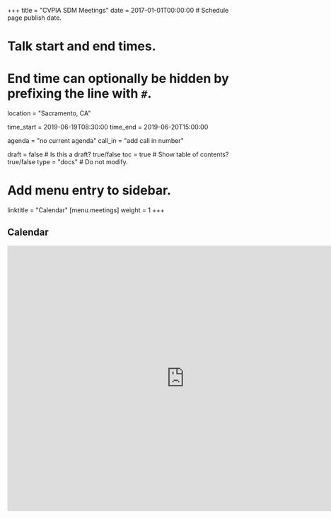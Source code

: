 +++
title = "CVPIA SDM Meetings"
date = 2017-01-01T00:00:00  # Schedule page publish date.

# Talk start and end times.
#   End time can optionally be hidden by prefixing the line with `#`.

location = "Sacramento, CA"

time_start = 2019-06-19T08:30:00
time_end = 2019-06-20T15:00:00

agenda = "no current agenda"
call_in = "add call in number" 

draft = false  # Is this a draft? true/false
toc = true  # Show table of contents? true/false
type = "docs"  # Do not modify.

# Add menu entry to sidebar.
linktitle = "Calendar"
[menu.meetings]
  weight = 1
+++

## Calendar

<iframe src="https://calendar.google.com/calendar/embed?showTitle=0&amp;height=600&amp;wkst=1&amp;bgcolor=%23ffffff&amp;src=cvpiadsm%40gmail.com&amp;color=%231B887A&amp;ctz=America%2FLos_Angeles" style="border-width:0" width="800" height="600" frameborder="0" scrolling="no"></iframe>
